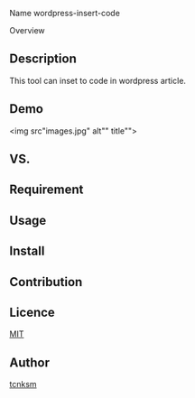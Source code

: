 Name
wordpress-insert-code

Overview

## Description
This tool can inset to code in wordpress article.
## Demo
<img src"images.jpg" alt"" title"">
## VS. 

## Requirement

## Usage

## Install

## Contribution

## Licence

[MIT](https://github.com/tcnksm/tool/blob/master/LICENCE)

## Author

[tcnksm](https://github.com/tcnksm)
